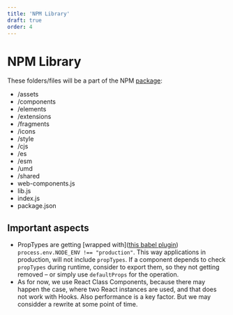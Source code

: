 ```yaml
---
title: 'NPM Library'
draft: true
order: 4
---
```


# NPM Library

These folders/files will be a part of the NPM [package](https://unpkg.com/@dnb/eufemia@latest/):

- /assets
- /components
- /elements
- /extensions
- /fragments
- /icons
- /style
- /cjs
- /es
- /esm
- /umd
- /shared
- web-components.js
- lib.js
- index.js
- package.json

## Important aspects

- PropTypes are getting [wrapped with]([this babel plugin](babel-plugin-transform-react-remove-prop-types)) `process.env.NODE_ENV !== "production"`. This way applications in production, will not include `propTypes`. If a component depends to check `propTypes` during runtime, consider to export them, so they not getting removed – or simply use `defaultProps` for the operation.
- As for now, we use React Class Components, because there may happen the case, where two React instances are used, and that does not work with Hooks. Also performance is a key factor. But we may considder a rewrite at some point of time.

